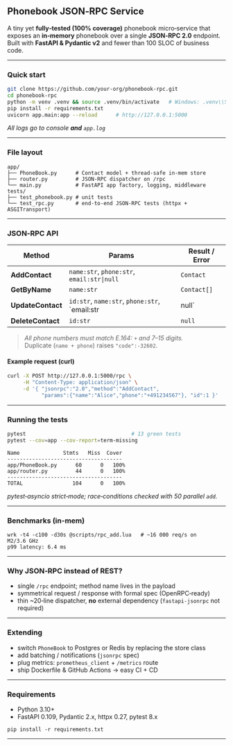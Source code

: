 ## Phonebook JSON‑RPC Service

A tiny yet **fully‑tested (100% coverage)** phonebook micro‑service that exposes an **in‑memory** phonebook over a single **JSON‑RPC 2.0** endpoint.  
Built with **FastAPI & Pydantic v2** and fewer than 100 SLOC of business code.

---

### Quick start

```bash
git clone https://github.com/your‑org/phonebook‑rpc.git
cd phonebook‑rpc
python -m venv .venv && source .venv/bin/activate   # Windows: .venv\\Scripts\\activate
pip install -r requirements.txt
uvicorn app.main:app --reload      # http://127.0.0.1:5000
```

*All logs go to console **and** `app.log`*

---

### File layout

```
app/
├── PhoneBook.py      # Contact model + thread‑safe in‑mem store
├── router.py         # JSON‑RPC dispatcher on /rpc
└── main.py           # FastAPI app factory, logging, middleware
tests/
├── test_phonebook.py # unit tests
└── test_rpc.py       # end‑to‑end JSON‑RPC tests (httpx + ASGITransport)
```

---

### JSON‑RPC API

| Method            | Params                                              | Result / Error |
|-------------------|-----------------------------------------------------|----------------|
| **AddContact**    | `name:str`, `phone:str`, `email:str\|null`          | `Contact`      |
| **GetByName**     | `name:str`                                          | `Contact[]`    |
| **UpdateContact** | `id:str`, `name:str`, `phone:str`, `email:str|null` | `Contact`      |
| **DeleteContact** | `id:str`                                            | `null`         |

> *All phone numbers must match E.164: `+` and 7–15 digits.*  
> Duplicate (`name + phone`) raises `"code":‑32602`.

#### Example request (curl)

```bash
curl -X POST http://127.0.0.1:5000/rpc \
     -H "Content-Type: application/json" \
     -d '{ "jsonrpc":"2.0","method":"AddContact",
           "params":{"name":"Alice","phone":"+491234567"}, "id":1 }'
```

---

### Running the tests

```bash
pytest                                  # 13 green tests
pytest --cov=app --cov-report=term-missing
```

```
Name              Stmts   Miss  Cover
-------------------------------------
app/PhoneBook.py      60      0   100%
app/router.py         44      0   100%
-------------------------------------
TOTAL                104      0   100%
```

*pytest‑asyncio strict‑mode; race‑conditions checked with 50 parallel `add`.*

---

### Benchmarks (in‑mem)

```
wrk -t4 -c100 -d30s @scripts/rpc_add.lua   # ~16 000 req/s on M2/3.6 GHz
p99 latency: 6.4 ms
```

---

### Why JSON‑RPC instead of REST?

* single `/rpc` endpoint; method name lives in the payload  
* symmetrical request / response with formal spec (OpenRPC‑ready)  
* thin ~20‑line dispatcher, **no** external dependency (`fastapi-jsonrpc` not required)  

---

### Extending

* switch `PhoneBook` to Postgres or Redis by replacing the store class  
* add batching / notifications (`jsonrpc` spec)  
* plug metrics: `prometheus_client` + `/metrics` route  
* ship Dockerfile & GitHub Actions → easy CI + CD  

---

### Requirements

* Python 3.10+  
* FastAPI 0.109, Pydantic 2.x, httpx 0.27, pytest 8.x

```
pip install -r requirements.txt
```

---

